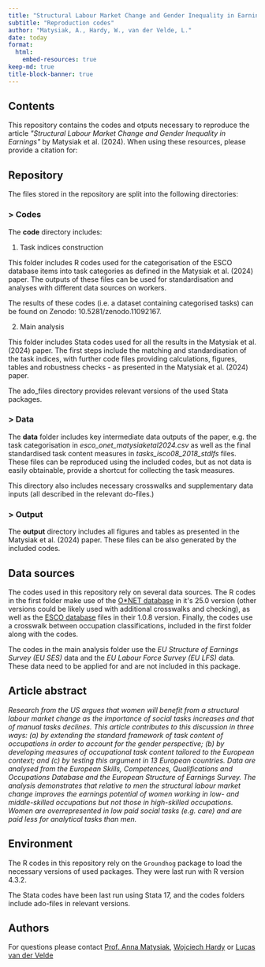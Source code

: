 ```yaml
---
title: "Structural Labour Market Change and Gender Inequality in Earnings"
subtitle: "Reproduction codes"
author: "Matysiak, A., Hardy, W., van der Velde, L."
date: today
format:
  html:
    embed-resources: true
keep-md: true
title-block-banner: true
---
```




## Contents

This repository contains the codes and otputs necessary to reproduce the article *"Structural Labour Market Change and Gender Inequality in Earnings"* by  Matysiak et al. (2024). When using these resources, please provide a citation for:

<to be included when the paper goes online>

## Repository

The files stored in the repository are split into the following directories:

### > Codes

The **code** directory includes:

1. Task indices construction

This folder includes R codes used for the categorisation of the ESCO database items into task categories as defined in the Matysiak et al. (2024) paper. The outputs of these files can be used for standardisation and analyses with different data sources on workers.

The results of these codes (i.e. a dataset containing categorised tasks) can be found on Zenodo: 10.5281/zenodo.11092167.

2. Main analysis

This folder includes Stata codes used for all the results in the Matysiak et al. (2024) paper. The first steps include the matching and standardisation of the task indices, with further code files providing calculations, figures, tables and robustness checks - as presented in the Matysiak et al. (2024) paper.

The ado_files directory provides relevant versions of the used Stata packages.

### > Data

The **data** folder includes key intermediate data outputs of the paper, e.g. the task categorisation in *esco_onet_matysiaketal2024.csv* as well as the final standardised task content measures in *tasks_isco08_2018_stdlfs* files. These files can be reproduced using the included codes, but as not data is easily obtainable, provide a shortcut for collecting the task measures.

This directory also includes necessary crosswalks and supplementary data inputs (all described in the relevant do-files.)

### > Output

The **output** directory includes all figures and tables as presented in the Matysiak et al. (2024) paper. These files can be also generated by the included codes.

## Data sources

The codes used in this repository rely on several data sources. The R codes in the first folder make use of the [O*NET database](https://www.onetcenter.org/database.html) in it's 25.0 version (other versions could be likely used with additional crosswalks and checking), as well as the [ESCO database](https://esco.ec.europa.eu/en/use-esco/download) files in their 1.0.8 version. Finally, the codes use a crosswalk between occupation classifications, included in the first folder along with the codes.

The codes in the main analysis folder use the *EU Structure of Earnings Survey (EU SES)* data and the *EU Labour Force Survey (EU LFS)* data. These data need to be applied for and are not included in this package.

## Article abstract

*Research from the US argues that women will benefit from a structural labour market change as the importance of social tasks increases and that of manual tasks declines. This article contributes to this discussion in three ways: (a) by extending the standard framework of task content of occupations in order to account for the gender perspective; (b) by developing measures of occupational task content tailored to the European context; and (c) by testing this argument in 13 European countries. Data are analysed from the European Skills, Competences, Qualifications and Occupations Database and the European Structure of Earnings Survey. The analysis demonstrates that relative to men the structural labour market change improves the earnings potential of women working in low- and middle-skilled occupations but not those in high-skilled occupations. Women are overrepresented in low paid social tasks (e.g. care) and are paid less for analytical tasks than men.*

## Environment

The R codes in this repository rely on the `Groundhog` package to load the necessary versions of used packages. They were last run with R version 4.3.2.

The Stata codes have been last run using Stata 17, and the codes folders include ado-files in relevant versions. 

## Authors

For questions please contact [Prof. Anna Matysiak](amatysiak@wne.uw.edu.pl), [Wojciech Hardy](wojciechhardy@uw.edu.pl) or [Lucas van der Velde](lvandervelde@grape.org.pl)

